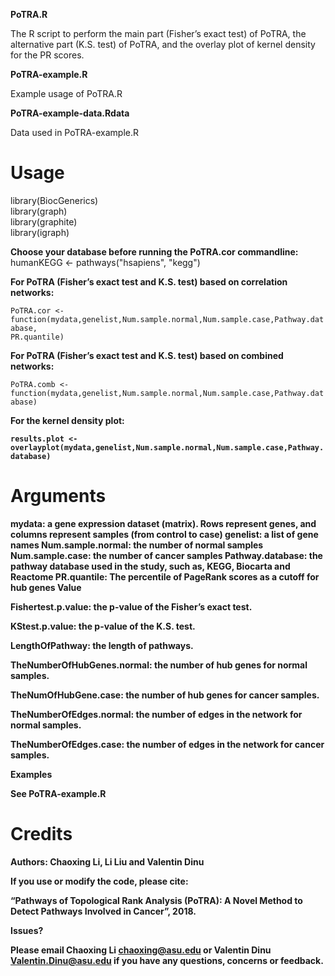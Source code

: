 

**PoTRA.R**

The R script to perform the main part (Fisher’s exact test) of PoTRA, the alternative part (K.S. test) of PoTRA, and the overlay plot of kernel density for the PR scores.

**PoTRA-example.R**

Example usage of PoTRA.R

**PoTRA-example-data.Rdata**

Data used in PoTRA-example.R

 

# Usage <br>
library(BiocGenerics) <br>
library(graph) <br>
library(graphite) <br>
library(igraph) <br>

<b>Choose your database before running the PoTRA.cor commandline: <br> </b>
humanKEGG <- pathways("hsapiens", "kegg") 


<b>For PoTRA (Fisher’s exact test and K.S. test) based on correlation networks:</b> <br>

<code>PoTRA.cor <- function(mydata,genelist,Num.sample.normal,Num.sample.case,Pathway.database, PR.quantile)</code>



<b>For PoTRA (Fisher’s exact test and K.S. test) based on combined networks:</b> <br>

<code>PoTRA.comb <- function(mydata,genelist,Num.sample.normal,Num.sample.case,Pathway.database)</code>

<b>For the kernel density plot:<b> <br>

<code>results.plot <- overlayplot(mydata,genelist,Num.sample.normal,Num.sample.case,Pathway.database)</code>

 

# Arguments

mydata:	a gene expression dataset (matrix). Rows represent genes, and columns represent samples (from control to case)
genelist:	a list of gene names
Num.sample.normal:	the number of normal samples
Num.sample.case:	the number of cancer samples
Pathway.database:	the pathway database used in the study, such as, KEGG, Biocarta and Reactome
PR.quantile:	The percentile of PageRank scores as a cutoff for hub genes
Value

 

Fishertest.p.value: the p-value of the Fisher’s exact test.

KStest.p.value: the p-value of the K.S. test.

LengthOfPathway: the length of pathways.

TheNumberOfHubGenes.normal: the number of hub genes for normal samples.

TheNumOfHubGene.case: the number of hub genes for cancer samples.

TheNumberOfEdges.normal: the number of edges in the network for normal samples.

TheNumberOfEdges.case: the number of edges in the network for cancer samples.


**Examples**

See PoTRA-example.R

 
# Credits

Authors: Chaoxing Li, Li Liu and Valentin Dinu

 

If you use or modify the code, please cite:

“Pathways of Topological Rank Analysis (PoTRA): A Novel Method to Detect Pathways Involved in Cancer”, 2018.

 

**Issues?**

Please email Chaoxing Li <chaoxing@asu.edu> or Valentin Dinu <Valentin.Dinu@asu.edu> if you have any questions, concerns or feedback.
